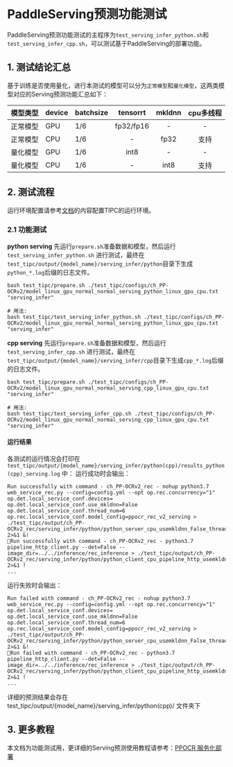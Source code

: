 # PaddleServing预测功能测试

PaddleServing预测功能测试的主程序为`test_serving_infer_python.sh`和`test_serving_infer_cpp.sh`，可以测试基于PaddleServing的部署功能。

## 1. 测试结论汇总

基于训练是否使用量化，进行本测试的模型可以分为`正常模型`和`量化模型`，这两类模型对应的Serving预测功能汇总如下：

| 模型类型 | device | batchsize | tensorrt  | mkldnn | cpu多线程 |
|------|--------|-----------|:---------:|:------:|:------:|
| 正常模型 | GPU    | 1/6       | fp32/fp16 |   -    |   -    |
| 正常模型 | CPU    | 1/6       |     -     |  fp32  |   支持   |
| 量化模型 | GPU    | 1/6       |   int8    |   -    |   -    |
| 量化模型 | CPU    | 1/6       |     -     |  int8  |   支持   |

## 2. 测试流程

运行环境配置请参考[文档](./install.md)的内容配置TIPC的运行环境。

### 2.1 功能测试

**python serving**
先运行`prepare.sh`准备数据和模型，然后运行`test_serving_infer_python.sh`
进行测试，最终在```test_tipc/output/{model_name}/serving_infer/python```目录下生成`python_*.log`后缀的日志文件。

```shell
bash test_tipc/prepare.sh ./test_tipc/configs/ch_PP-OCRv2/model_linux_gpu_normal_normal_serving_python_linux_gpu_cpu.txt "serving_infer"

# 用法:
bash test_tipc/test_serving_infer_python.sh ./test_tipc/configs/ch_PP-OCRv2/model_linux_gpu_normal_normal_serving_python_linux_gpu_cpu.txt "serving_infer"
```  

**cpp serving**
先运行`prepare.sh`准备数据和模型，然后运行`test_serving_infer_cpp.sh`
进行测试，最终在```test_tipc/output/{model_name}/serving_infer/cpp```目录下生成`cpp_*.log`后缀的日志文件。

```shell
bash test_tipc/prepare.sh ./test_tipc/configs/ch_PP-OCRv2/model_linux_gpu_normal_normal_serving_cpp_linux_gpu_cpu.txt "serving_infer"

# 用法:
bash test_tipc/test_serving_infer_cpp.sh ./test_tipc/configs/ch_PP-OCRv2/model_linux_gpu_normal_normal_serving_cpp_linux_gpu_cpu.txt "serving_infer"
```  

#### 运行结果

各测试的运行情况会打印在 `test_tipc/output/{model_name}/serving_infer/python(cpp)/results_python(cpp)_serving.log` 中：
运行成功时会输出：

```
Run successfully with command - ch_PP-OCRv2_rec - nohup python3.7 web_service_rec.py --config=config.yml --opt op.rec.concurrency="1" op.det.local_service_conf.devices= op.det.local_service_conf.use_mkldnn=False op.det.local_service_conf.thread_num=6 op.rec.local_service_conf.model_config=ppocr_rec_v2_serving > ./test_tipc/output/ch_PP-OCRv2_rec/serving_infer/python/python_server_cpu_usemkldnn_False_threads_6.log 2>&1 &!
Run successfully with command - ch_PP-OCRv2_rec - python3.7 pipeline_http_client.py --det=False --image_dir=../../inference/rec_inference > ./test_tipc/output/ch_PP-OCRv2_rec/serving_infer/python/python_client_cpu_pipeline_http_usemkldnn_False_threads_6_batchsize_1.log 2>&1 !
...
```

运行失败时会输出：

```
Run failed with command - ch_PP-OCRv2_rec - nohup python3.7 web_service_rec.py --config=config.yml --opt op.rec.concurrency="1" op.det.local_service_conf.devices= op.det.local_service_conf.use_mkldnn=False op.det.local_service_conf.thread_num=6 op.rec.local_service_conf.model_config=ppocr_rec_v2_serving > ./test_tipc/output/ch_PP-OCRv2_rec/serving_infer/python/python_server_cpu_usemkldnn_False_threads_6.log 2>&1 &!
Run failed with command - ch_PP-OCRv2_rec - python3.7 pipeline_http_client.py --det=False --image_dir=../../inference/rec_inference > ./test_tipc/output/ch_PP-OCRv2_rec/serving_infer/python/python_client_cpu_pipeline_http_usemkldnn_False_threads_6_batchsize_1.log 2>&1 !
...
```

详细的预测结果会存在 test_tipc/output/{model_name}/serving_infer/python(cpp)/ 文件夹下

## 3. 更多教程

本文档为功能测试用，更详细的Serving预测使用教程请参考：[PPOCR 服务化部署](https://github.com/PaddlePaddle/PaddleOCR/blob/dygraph/deploy/pdserving/README_CN.md)  
